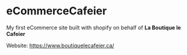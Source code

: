 # eCommerceCafeier
My first eCommerce site built with shopify on behalf of **La Boutique le Cafeier**

Website: https://www.boutiquelecafeier.ca/
